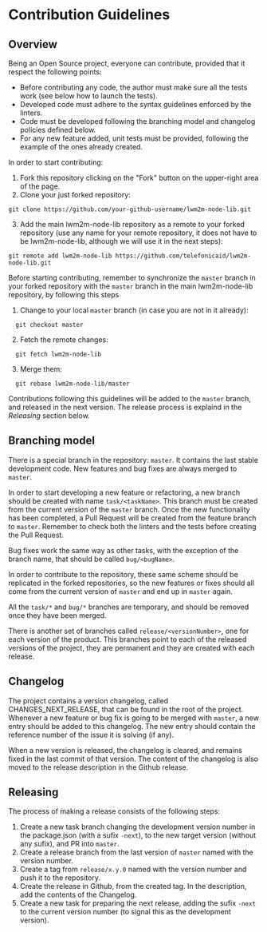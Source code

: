 # Contribution Guidelines

## Overview
Being an Open Source project, everyone can contribute, provided that it respect the following points:
* Before contributing any code, the author must make sure all the tests work (see below how to launch the tests). 
* Developed code must adhere to the syntax guidelines enforced by the linters.
* Code must be developed following the branching model and changelog policies defined below.
* For any new feature added, unit tests must be provided, following the example of the ones already created.

In order to start contributing:
1. Fork this repository clicking on the "Fork" button on the upper-right area of the page.
2. Clone your just forked repository:
```
git clone https://github.com/your-github-username/lwm2m-node-lib.git
```
3. Add the main lwm2m-node-lib repository as a remote to your forked repository (use any name for your remote 
repository, it does not have to be lwm2m-node-lib, although we will use it in the next steps):
```
git remote add lwm2m-node-lib https://github.com/telefonicaid/lwm2m-node-lib.git
```

Before starting contributing, remember to synchronize the `master` branch in your forked repository with the `master` 
branch in the main lwm2m-node-lib repository, by following this steps

1. Change to your local `master` branch (in case you are not in it already):
```
  git checkout master
```
2. Fetch the remote changes:
```
  git fetch lwm2m-node-lib
```
3. Merge them:
```
  git rebase lwm2m-node-lib/master
```

Contributions following this guidelines will be added to the `master` branch, and released in the next version. The 
release process is explaind in the *Releasing* section below.


## Branching model
There is a special branch in the repository: `master`. It contains the last stable development code. New features and bug fixes are always merged to `master`.

In order to start developing a new feature or refactoring, a new branch should be created with name `task/<taskName>`.
This branch must be created from the current version of the `master` branch. Once the new functionality has been
completed, a Pull Request will be created from the feature branch to `master`. Remember to check both the linters
and the tests before creating the Pull Request.

Bug fixes work the same way as other tasks, with the exception of the branch name, that should be called `bug/<bugName>`.

In order to contribute to the repository, these same scheme should be replicated in the forked repositories, so the 
new features or fixes should all come from the current version of `master` and end up in `master` again.

All the `task/*` and `bug/*` branches are temporary, and should be removed once they have been merged.

There is another set of branches called `release/<versionNumber>`, one for each version of the product. This branches
point to each of the released versions of the project, they are permanent and they are created with each release.

## Changelog
The project contains a version changelog, called CHANGES_NEXT_RELEASE, that can be found in the root of the project.
Whenever a new feature or bug fix is going to be merged with `master`, a new entry should be added to this changelog.
The new entry should contain the reference number of the issue it is solving (if any). 

When a new version is released, the changelog is cleared, and remains fixed in the last commit of that version. The
content of the changelog is also moved to the release description in the Github release.

## Releasing
The process of making a release consists of the following steps:
1. Create a new task branch changing the development version number in the package.json (with a sufix `-next`), to the
new target version (without any sufix), and PR into `master`.
2. Create a release branch from the last version of `master` named with the version number.
3. Create a tag from `release/x.y.0` named with the version number and push it to the repository.
4. Create the release in Github, from the created tag. In the description, add the contents of the Changelog.
6. Create a new task for preparing the next release, adding the sufix `-next` to the current version number (to signal
this as the development version).
